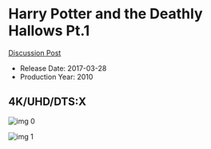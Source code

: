 # Harry Potter and the Deathly Hallows Pt.1

[Discussion Post](https://www.avsforum.com/threads/bass-eq-for-filtered-movies.2995212/post-56876090)

* Release Date: 2017-03-28
* Production Year: 2010

## 4K/UHD/DTS:X

![img 0](https://i.imgur.com/FSWP07M.jpg)

![img 1](https://i.imgur.com/iUXMRyp.jpg)

